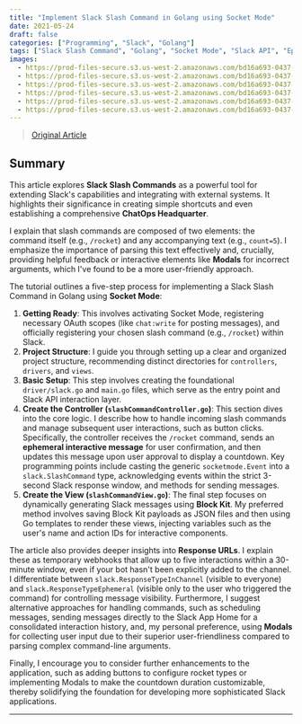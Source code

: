 ```yaml
---
title: "Implement Slack Slash Command in Golang using Socket Mode"
date: 2021-05-24
draft: false
categories: ["Programming", "Slack", "Golang"]
tags: ["Slack Slash Command", "Golang", "Socket Mode", "Slack API", "Ephemeral Messages", "Interactive Messages", "Block Kit"]
images:
  - https://prod-files-secure.s3.us-west-2.amazonaws.com/bd16a693-0437-45a1-9aec-255351a830a8/c3561669-1e9a-41b3-b4fd-2f4313a83f80/1zrHYgmyoKFH_xz5uxBsMcA.png?X-Amz-Algorithm=AWS4-HMAC-SHA256&X-Amz-Content-Sha256=UNSIGNED-PAYLOAD&X-Amz-Credential=ASIAZI2LB466YXTGMLBF%2F20250724%2Fus-west-2%2Fs3%2Faws4_request&X-Amz-Date=20250724T230427Z&X-Amz-Expires=3600&X-Amz-Security-Token=IQoJb3JpZ2luX2VjEA4aCXVzLXdlc3QtMiJIMEYCIQD2VpKB3uBEpHg%2FguL6kNeGPskWDlKzXq2fpu0ONA5wGgIhAOJXTKdLC4af1nwU8Xxu0DXDsSMfywko0Wlpe4HYhaWsKv8DCDcQABoMNjM3NDIzMTgzODA1Igw9J5PnYxOrSL3QrZIq3AOjKDn6GFm8TYXdDB7N%2ByhsqAN9xUzDbbw4FOnDs%2BG5vHsiHpGE58zud9vmP5tZkwBqADTSP0z5iHwnv8FivMxrIrUK%2F5%2Bq1dxVEL1p8U8W4qBiwAgqTaYdyi8uICP1PNYOVwdhYXZef3VCbRI%2FcnaVhuH8yf%2BQaPSHemJersUwLycr6cc8wJvrjmCulrp1TvAe2TO52sBrk0w3bgKDg0udX60VXHdtMtCyiOESGCmzrzb9ACGpB5Bt%2FRQRvV725OFRMbC5HNY%2BWeLjwT7TQuOhOH0RhCbdgrskAvb6Bwp2OltM4XvpFGFJSu26Vtev1BBZv%2Fsykua5UmtnsXvKN1ZxkXpXFIa%2FnSYb1dCwxIeaROwetr2G9mQtEn4r0utuyO0Mlps7A5k5tn%2F356J5VyVed47gDg1L2mfSnmoZzADx%2FSMVBDgRVwRur98MnmEa%2FU0IW8WWiVCp1dl5TX%2F40DCUmxeRtPUAYBvSrIPx4YZFbrCmPafGREGLPnPk7lXTP4U9Yh%2B2bqQzVPuw6cCAw0ppg%2FCyddQwfcLm9pnbZT4uSVTvCTJ%2F07QXm4mAlx6pi9otwKuftxCTmdxJQryy3xol252Z69i1F2vJVVH%2BL2MXbmimX%2BLRBJLb6JDwlDDm14rEBjqkAWqM6VC6UbEMYNxzwZlxMunHhEOoRlkjHveMSaIlsp8HTQJcxnNXAuW2IR36JZA1DVhoNAQiAODzNHRif6CDuu4A6ZABsXEBu1biYojXFnlEeWtcT%2F1OnhW5gz1PbYx40w0bONaZGQy7Y%2Fxb14hKfZxaoabwx2CWpkBOESpHpQkwiT86hNQtMPJennUsCcTI2WUe%2BwQ%2FLd0D0mU3PaW%2BDaj6wGsJ&X-Amz-Signature=46c39f08e8ad836beeb0b04d8089d37aeffbbe210f0ebad3973b57b1d27d05bf&X-Amz-SignedHeaders=host&x-amz-checksum-mode=ENABLED&x-id=GetObject
  - https://prod-files-secure.s3.us-west-2.amazonaws.com/bd16a693-0437-45a1-9aec-255351a830a8/d22c3d77-c835-4876-adad-9428e68e04b3/1OQhEzsIcXYJjv79EOzBOJQ.gif?X-Amz-Algorithm=AWS4-HMAC-SHA256&X-Amz-Content-Sha256=UNSIGNED-PAYLOAD&X-Amz-Credential=ASIAZI2LB466YXTGMLBF%2F20250724%2Fus-west-2%2Fs3%2Faws4_request&X-Amz-Date=20250724T230427Z&X-Amz-Expires=3600&X-Amz-Security-Token=IQoJb3JpZ2luX2VjEA4aCXVzLXdlc3QtMiJIMEYCIQD2VpKB3uBEpHg%2FguL6kNeGPskWDlKzXq2fpu0ONA5wGgIhAOJXTKdLC4af1nwU8Xxu0DXDsSMfywko0Wlpe4HYhaWsKv8DCDcQABoMNjM3NDIzMTgzODA1Igw9J5PnYxOrSL3QrZIq3AOjKDn6GFm8TYXdDB7N%2ByhsqAN9xUzDbbw4FOnDs%2BG5vHsiHpGE58zud9vmP5tZkwBqADTSP0z5iHwnv8FivMxrIrUK%2F5%2Bq1dxVEL1p8U8W4qBiwAgqTaYdyi8uICP1PNYOVwdhYXZef3VCbRI%2FcnaVhuH8yf%2BQaPSHemJersUwLycr6cc8wJvrjmCulrp1TvAe2TO52sBrk0w3bgKDg0udX60VXHdtMtCyiOESGCmzrzb9ACGpB5Bt%2FRQRvV725OFRMbC5HNY%2BWeLjwT7TQuOhOH0RhCbdgrskAvb6Bwp2OltM4XvpFGFJSu26Vtev1BBZv%2Fsykua5UmtnsXvKN1ZxkXpXFIa%2FnSYb1dCwxIeaROwetr2G9mQtEn4r0utuyO0Mlps7A5k5tn%2F356J5VyVed47gDg1L2mfSnmoZzADx%2FSMVBDgRVwRur98MnmEa%2FU0IW8WWiVCp1dl5TX%2F40DCUmxeRtPUAYBvSrIPx4YZFbrCmPafGREGLPnPk7lXTP4U9Yh%2B2bqQzVPuw6cCAw0ppg%2FCyddQwfcLm9pnbZT4uSVTvCTJ%2F07QXm4mAlx6pi9otwKuftxCTmdxJQryy3xol252Z69i1F2vJVVH%2BL2MXbmimX%2BLRBJLb6JDwlDDm14rEBjqkAWqM6VC6UbEMYNxzwZlxMunHhEOoRlkjHveMSaIlsp8HTQJcxnNXAuW2IR36JZA1DVhoNAQiAODzNHRif6CDuu4A6ZABsXEBu1biYojXFnlEeWtcT%2F1OnhW5gz1PbYx40w0bONaZGQy7Y%2Fxb14hKfZxaoabwx2CWpkBOESpHpQkwiT86hNQtMPJennUsCcTI2WUe%2BwQ%2FLd0D0mU3PaW%2BDaj6wGsJ&X-Amz-Signature=d8ae2df516f81c6c4a26df9110e42be064ee8ac07db2fe194edbf3f2186dc3fd&X-Amz-SignedHeaders=host&x-amz-checksum-mode=ENABLED&x-id=GetObject
  - https://prod-files-secure.s3.us-west-2.amazonaws.com/bd16a693-0437-45a1-9aec-255351a830a8/ca0e37c4-c07d-44a7-b8d2-4ee6119ddd3b/1fdy1PLiVaoq3DMPKg8KQZw.gif?X-Amz-Algorithm=AWS4-HMAC-SHA256&X-Amz-Content-Sha256=UNSIGNED-PAYLOAD&X-Amz-Credential=ASIAZI2LB466YXTGMLBF%2F20250724%2Fus-west-2%2Fs3%2Faws4_request&X-Amz-Date=20250724T230427Z&X-Amz-Expires=3600&X-Amz-Security-Token=IQoJb3JpZ2luX2VjEA4aCXVzLXdlc3QtMiJIMEYCIQD2VpKB3uBEpHg%2FguL6kNeGPskWDlKzXq2fpu0ONA5wGgIhAOJXTKdLC4af1nwU8Xxu0DXDsSMfywko0Wlpe4HYhaWsKv8DCDcQABoMNjM3NDIzMTgzODA1Igw9J5PnYxOrSL3QrZIq3AOjKDn6GFm8TYXdDB7N%2ByhsqAN9xUzDbbw4FOnDs%2BG5vHsiHpGE58zud9vmP5tZkwBqADTSP0z5iHwnv8FivMxrIrUK%2F5%2Bq1dxVEL1p8U8W4qBiwAgqTaYdyi8uICP1PNYOVwdhYXZef3VCbRI%2FcnaVhuH8yf%2BQaPSHemJersUwLycr6cc8wJvrjmCulrp1TvAe2TO52sBrk0w3bgKDg0udX60VXHdtMtCyiOESGCmzrzb9ACGpB5Bt%2FRQRvV725OFRMbC5HNY%2BWeLjwT7TQuOhOH0RhCbdgrskAvb6Bwp2OltM4XvpFGFJSu26Vtev1BBZv%2Fsykua5UmtnsXvKN1ZxkXpXFIa%2FnSYb1dCwxIeaROwetr2G9mQtEn4r0utuyO0Mlps7A5k5tn%2F356J5VyVed47gDg1L2mfSnmoZzADx%2FSMVBDgRVwRur98MnmEa%2FU0IW8WWiVCp1dl5TX%2F40DCUmxeRtPUAYBvSrIPx4YZFbrCmPafGREGLPnPk7lXTP4U9Yh%2B2bqQzVPuw6cCAw0ppg%2FCyddQwfcLm9pnbZT4uSVTvCTJ%2F07QXm4mAlx6pi9otwKuftxCTmdxJQryy3xol252Z69i1F2vJVVH%2BL2MXbmimX%2BLRBJLb6JDwlDDm14rEBjqkAWqM6VC6UbEMYNxzwZlxMunHhEOoRlkjHveMSaIlsp8HTQJcxnNXAuW2IR36JZA1DVhoNAQiAODzNHRif6CDuu4A6ZABsXEBu1biYojXFnlEeWtcT%2F1OnhW5gz1PbYx40w0bONaZGQy7Y%2Fxb14hKfZxaoabwx2CWpkBOESpHpQkwiT86hNQtMPJennUsCcTI2WUe%2BwQ%2FLd0D0mU3PaW%2BDaj6wGsJ&X-Amz-Signature=e48b6086b8f81756ef515bb8fd6f0949a4b7299b81f44b124ad3c0793cf7b435&X-Amz-SignedHeaders=host&x-amz-checksum-mode=ENABLED&x-id=GetObject
  - https://prod-files-secure.s3.us-west-2.amazonaws.com/bd16a693-0437-45a1-9aec-255351a830a8/fa14cd9b-4813-4480-9483-ed265aa116fa/18IQQqFor8hmYLPgANX64KQ.png?X-Amz-Algorithm=AWS4-HMAC-SHA256&X-Amz-Content-Sha256=UNSIGNED-PAYLOAD&X-Amz-Credential=ASIAZI2LB466YXTGMLBF%2F20250724%2Fus-west-2%2Fs3%2Faws4_request&X-Amz-Date=20250724T230427Z&X-Amz-Expires=3600&X-Amz-Security-Token=IQoJb3JpZ2luX2VjEA4aCXVzLXdlc3QtMiJIMEYCIQD2VpKB3uBEpHg%2FguL6kNeGPskWDlKzXq2fpu0ONA5wGgIhAOJXTKdLC4af1nwU8Xxu0DXDsSMfywko0Wlpe4HYhaWsKv8DCDcQABoMNjM3NDIzMTgzODA1Igw9J5PnYxOrSL3QrZIq3AOjKDn6GFm8TYXdDB7N%2ByhsqAN9xUzDbbw4FOnDs%2BG5vHsiHpGE58zud9vmP5tZkwBqADTSP0z5iHwnv8FivMxrIrUK%2F5%2Bq1dxVEL1p8U8W4qBiwAgqTaYdyi8uICP1PNYOVwdhYXZef3VCbRI%2FcnaVhuH8yf%2BQaPSHemJersUwLycr6cc8wJvrjmCulrp1TvAe2TO52sBrk0w3bgKDg0udX60VXHdtMtCyiOESGCmzrzb9ACGpB5Bt%2FRQRvV725OFRMbC5HNY%2BWeLjwT7TQuOhOH0RhCbdgrskAvb6Bwp2OltM4XvpFGFJSu26Vtev1BBZv%2Fsykua5UmtnsXvKN1ZxkXpXFIa%2FnSYb1dCwxIeaROwetr2G9mQtEn4r0utuyO0Mlps7A5k5tn%2F356J5VyVed47gDg1L2mfSnmoZzADx%2FSMVBDgRVwRur98MnmEa%2FU0IW8WWiVCp1dl5TX%2F40DCUmxeRtPUAYBvSrIPx4YZFbrCmPafGREGLPnPk7lXTP4U9Yh%2B2bqQzVPuw6cCAw0ppg%2FCyddQwfcLm9pnbZT4uSVTvCTJ%2F07QXm4mAlx6pi9otwKuftxCTmdxJQryy3xol252Z69i1F2vJVVH%2BL2MXbmimX%2BLRBJLb6JDwlDDm14rEBjqkAWqM6VC6UbEMYNxzwZlxMunHhEOoRlkjHveMSaIlsp8HTQJcxnNXAuW2IR36JZA1DVhoNAQiAODzNHRif6CDuu4A6ZABsXEBu1biYojXFnlEeWtcT%2F1OnhW5gz1PbYx40w0bONaZGQy7Y%2Fxb14hKfZxaoabwx2CWpkBOESpHpQkwiT86hNQtMPJennUsCcTI2WUe%2BwQ%2FLd0D0mU3PaW%2BDaj6wGsJ&X-Amz-Signature=c5b0321a2e05b8b20045b9304f0c159c929a25d43ff7f8353f77ad06f68a030c&X-Amz-SignedHeaders=host&x-amz-checksum-mode=ENABLED&x-id=GetObject
  - https://prod-files-secure.s3.us-west-2.amazonaws.com/bd16a693-0437-45a1-9aec-255351a830a8/5a7d4aec-34d7-4dd6-b7a6-cdaa70ca5fef/1naipDH6qFZ_4s-anYYnRGQ.png?X-Amz-Algorithm=AWS4-HMAC-SHA256&X-Amz-Content-Sha256=UNSIGNED-PAYLOAD&X-Amz-Credential=ASIAZI2LB466YXTGMLBF%2F20250724%2Fus-west-2%2Fs3%2Faws4_request&X-Amz-Date=20250724T230427Z&X-Amz-Expires=3600&X-Amz-Security-Token=IQoJb3JpZ2luX2VjEA4aCXVzLXdlc3QtMiJIMEYCIQD2VpKB3uBEpHg%2FguL6kNeGPskWDlKzXq2fpu0ONA5wGgIhAOJXTKdLC4af1nwU8Xxu0DXDsSMfywko0Wlpe4HYhaWsKv8DCDcQABoMNjM3NDIzMTgzODA1Igw9J5PnYxOrSL3QrZIq3AOjKDn6GFm8TYXdDB7N%2ByhsqAN9xUzDbbw4FOnDs%2BG5vHsiHpGE58zud9vmP5tZkwBqADTSP0z5iHwnv8FivMxrIrUK%2F5%2Bq1dxVEL1p8U8W4qBiwAgqTaYdyi8uICP1PNYOVwdhYXZef3VCbRI%2FcnaVhuH8yf%2BQaPSHemJersUwLycr6cc8wJvrjmCulrp1TvAe2TO52sBrk0w3bgKDg0udX60VXHdtMtCyiOESGCmzrzb9ACGpB5Bt%2FRQRvV725OFRMbC5HNY%2BWeLjwT7TQuOhOH0RhCbdgrskAvb6Bwp2OltM4XvpFGFJSu26Vtev1BBZv%2Fsykua5UmtnsXvKN1ZxkXpXFIa%2FnSYb1dCwxIeaROwetr2G9mQtEn4r0utuyO0Mlps7A5k5tn%2F356J5VyVed47gDg1L2mfSnmoZzADx%2FSMVBDgRVwRur98MnmEa%2FU0IW8WWiVCp1dl5TX%2F40DCUmxeRtPUAYBvSrIPx4YZFbrCmPafGREGLPnPk7lXTP4U9Yh%2B2bqQzVPuw6cCAw0ppg%2FCyddQwfcLm9pnbZT4uSVTvCTJ%2F07QXm4mAlx6pi9otwKuftxCTmdxJQryy3xol252Z69i1F2vJVVH%2BL2MXbmimX%2BLRBJLb6JDwlDDm14rEBjqkAWqM6VC6UbEMYNxzwZlxMunHhEOoRlkjHveMSaIlsp8HTQJcxnNXAuW2IR36JZA1DVhoNAQiAODzNHRif6CDuu4A6ZABsXEBu1biYojXFnlEeWtcT%2F1OnhW5gz1PbYx40w0bONaZGQy7Y%2Fxb14hKfZxaoabwx2CWpkBOESpHpQkwiT86hNQtMPJennUsCcTI2WUe%2BwQ%2FLd0D0mU3PaW%2BDaj6wGsJ&X-Amz-Signature=b2e5729d7dc3e8cb738622c4b7dfa1aee64bc6cb7f7a281e68cf95c1d789e9d7&X-Amz-SignedHeaders=host&x-amz-checksum-mode=ENABLED&x-id=GetObject
  - https://prod-files-secure.s3.us-west-2.amazonaws.com/bd16a693-0437-45a1-9aec-255351a830a8/842897d7-3fc1-4f21-b831-23c84958dea9/1EmVgjYhgcGYobXu_9T5DIg.png?X-Amz-Algorithm=AWS4-HMAC-SHA256&X-Amz-Content-Sha256=UNSIGNED-PAYLOAD&X-Amz-Credential=ASIAZI2LB466YXTGMLBF%2F20250724%2Fus-west-2%2Fs3%2Faws4_request&X-Amz-Date=20250724T230427Z&X-Amz-Expires=3600&X-Amz-Security-Token=IQoJb3JpZ2luX2VjEA4aCXVzLXdlc3QtMiJIMEYCIQD2VpKB3uBEpHg%2FguL6kNeGPskWDlKzXq2fpu0ONA5wGgIhAOJXTKdLC4af1nwU8Xxu0DXDsSMfywko0Wlpe4HYhaWsKv8DCDcQABoMNjM3NDIzMTgzODA1Igw9J5PnYxOrSL3QrZIq3AOjKDn6GFm8TYXdDB7N%2ByhsqAN9xUzDbbw4FOnDs%2BG5vHsiHpGE58zud9vmP5tZkwBqADTSP0z5iHwnv8FivMxrIrUK%2F5%2Bq1dxVEL1p8U8W4qBiwAgqTaYdyi8uICP1PNYOVwdhYXZef3VCbRI%2FcnaVhuH8yf%2BQaPSHemJersUwLycr6cc8wJvrjmCulrp1TvAe2TO52sBrk0w3bgKDg0udX60VXHdtMtCyiOESGCmzrzb9ACGpB5Bt%2FRQRvV725OFRMbC5HNY%2BWeLjwT7TQuOhOH0RhCbdgrskAvb6Bwp2OltM4XvpFGFJSu26Vtev1BBZv%2Fsykua5UmtnsXvKN1ZxkXpXFIa%2FnSYb1dCwxIeaROwetr2G9mQtEn4r0utuyO0Mlps7A5k5tn%2F356J5VyVed47gDg1L2mfSnmoZzADx%2FSMVBDgRVwRur98MnmEa%2FU0IW8WWiVCp1dl5TX%2F40DCUmxeRtPUAYBvSrIPx4YZFbrCmPafGREGLPnPk7lXTP4U9Yh%2B2bqQzVPuw6cCAw0ppg%2FCyddQwfcLm9pnbZT4uSVTvCTJ%2F07QXm4mAlx6pi9otwKuftxCTmdxJQryy3xol252Z69i1F2vJVVH%2BL2MXbmimX%2BLRBJLb6JDwlDDm14rEBjqkAWqM6VC6UbEMYNxzwZlxMunHhEOoRlkjHveMSaIlsp8HTQJcxnNXAuW2IR36JZA1DVhoNAQiAODzNHRif6CDuu4A6ZABsXEBu1biYojXFnlEeWtcT%2F1OnhW5gz1PbYx40w0bONaZGQy7Y%2Fxb14hKfZxaoabwx2CWpkBOESpHpQkwiT86hNQtMPJennUsCcTI2WUe%2BwQ%2FLd0D0mU3PaW%2BDaj6wGsJ&X-Amz-Signature=9ef821744d26b7794c5dfc64d2c225eda7cc94f255205e531f8e4ada0d922314&X-Amz-SignedHeaders=host&x-amz-checksum-mode=ENABLED&x-id=GetObject
---
```


> [Original Article](https://levelup.gitconnected.com/implement-slack-slash-command-in-golang-using-socket-mode-ac693e38148c)

## Summary

This article explores **Slack Slash Commands** as a powerful tool for extending Slack's capabilities and integrating with external systems. It highlights their significance in creating simple shortcuts and even establishing a comprehensive **ChatOps Headquarter**.

I explain that slash commands are composed of two elements: the command itself (e.g., `/rocket`) and any accompanying text (e.g., `count=5`). I emphasize the importance of parsing this text effectively and, crucially, providing helpful feedback or interactive elements like **Modals** for incorrect arguments, which I've found to be a more user-friendly approach.

The tutorial outlines a five-step process for implementing a Slack Slash Command in Golang using **Socket Mode**:

1.  **Getting Ready**: This involves activating Socket Mode, registering necessary OAuth scopes (like `chat:write` for posting messages), and officially registering your chosen slash command (e.g., `/rocket`) within Slack.
2.  **Project Structure**: I guide you through setting up a clear and organized project structure, recommending distinct directories for `controllers`, `drivers`, and `views`.
3.  **Basic Setup**: This step involves creating the foundational `driver/slack.go` and `main.go` files, which serve as the entry point and Slack API interaction layer.
4.  **Create the Controller (`slashCommandController.go`)**: This section dives into the core logic. I describe how to handle incoming slash commands and manage subsequent user interactions, such as button clicks. Specifically, the controller receives the `/rocket` command, sends an **ephemeral interactive message** for user confirmation, and then updates this message upon user approval to display a countdown. Key programming points include casting the generic `socketmode.Event` into a `slack.SlashCommand` type, acknowledging events within the strict 3-second Slack response window, and methods for sending messages.
5.  **Create the View (`slashCommandView.go`)**: The final step focuses on dynamically generating Slack messages using **Block Kit**. My preferred method involves saving Block Kit payloads as JSON files and then using Go templates to render these views, injecting variables such as the user's name and action IDs for interactive components.

The article also provides deeper insights into **Response URLs**. I explain these as temporary webhooks that allow up to five interactions within a 30-minute window, even if your bot hasn't been explicitly added to the channel. I differentiate between `slack.ResponseTypeInChannel` (visible to everyone) and `slack.ResponseTypeEphemeral` (visible only to the user who triggered the command) for controlling message visibility. Furthermore, I suggest alternative approaches for handling commands, such as scheduling messages, sending messages directly to the Slack App Home for a consolidated interaction history, and, my personal preference, using **Modals** for collecting user input due to their superior user-friendliness compared to parsing complex command-line arguments.

Finally, I encourage you to consider further enhancements to the application, such as adding buttons to configure rocket types or implementing Modals to make the countdown duration customizable, thereby solidifying the foundation for developing more sophisticated Slack applications.

---